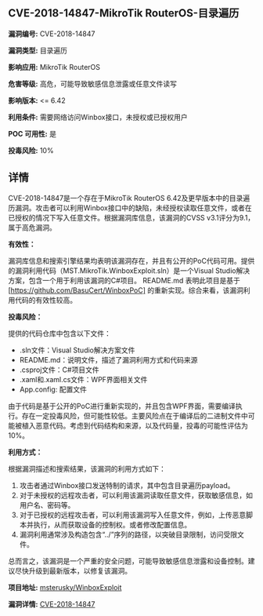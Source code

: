 ## CVE-2018-14847-MikroTik RouterOS-目录遍历

**漏洞编号:** CVE-2018-14847

**漏洞类型:** 目录遍历

**影响应用:** MikroTik RouterOS

**危害等级:** 高危，可能导致敏感信息泄露或任意文件读写

**影响版本:** <= 6.42

**利用条件:** 需要网络访问Winbox接口，未授权或已授权用户

**POC 可用性:** 是

**投毒风险:** 10%

## 详情

CVE-2018-14847是一个存在于MikroTik RouterOS 6.42及更早版本中的目录遍历漏洞。攻击者可以利用Winbox接口中的缺陷，未经授权读取任意文件，或者在已授权的情况下写入任意文件。根据漏洞库信息，该漏洞的CVSS v3.1评分为9.1，属于高危漏洞。

**有效性：**

漏洞库信息和搜索引擎结果均表明该漏洞存在，并且有公开的PoC代码可用。提供的漏洞利用代码（MST.MikroTik.WinboxExploit.sln）是一个Visual Studio解决方案，包含一个用于利用该漏洞的C#项目。 README.md 表明此项目是基于 [https://github.com/BasuCert/WinboxPoC] 的重新实现。综合来看，该漏洞利用代码的有效性较高。

**投毒风险：**

提供的代码仓库中包含以下文件：

*   .sln文件：Visual Studio解决方案文件
*   README.md：说明文件，描述了漏洞利用方式和代码来源
*   .csproj文件：C#项目文件
*   .xaml和.xaml.cs文件：WPF界面相关文件
*   App.config: 配置文件

由于代码是基于公开的PoC进行重新实现的，并且包含WPF界面，需要编译执行。存在一定投毒风险，但可能性较低。主要风险点在于编译后的二进制文件中可能被植入恶意代码。考虑到代码结构和来源，以及代码量，投毒的可能性评估为10%。

**利用方式：**

根据漏洞描述和搜索结果，该漏洞的利用方式如下：

1.  攻击者通过Winbox接口发送特制的请求，其中包含目录遍历payload。
2.  对于未授权的远程攻击者，可以利用该漏洞读取任意文件，获取敏感信息，如用户名、密码等。
3.  对于已授权的远程攻击者，可以利用该漏洞写入任意文件，例如，上传恶意脚本并执行，从而获取设备的控制权。或者修改配置信息。
4.  漏洞利用通常涉及构造包含“../”序列的路径，以突破目录限制，访问受限文件。

总而言之，该漏洞是一个严重的安全问题，可能导致敏感信息泄露和设备控制。建议尽快升级到最新版本，以修复该漏洞。

**项目地址:** [msterusky/WinboxExploit](https://github.com/msterusky/WinboxExploit)

**漏洞详情:** [CVE-2018-14847](https://nvd.nist.gov/vuln/detail/CVE-2018-14847)
